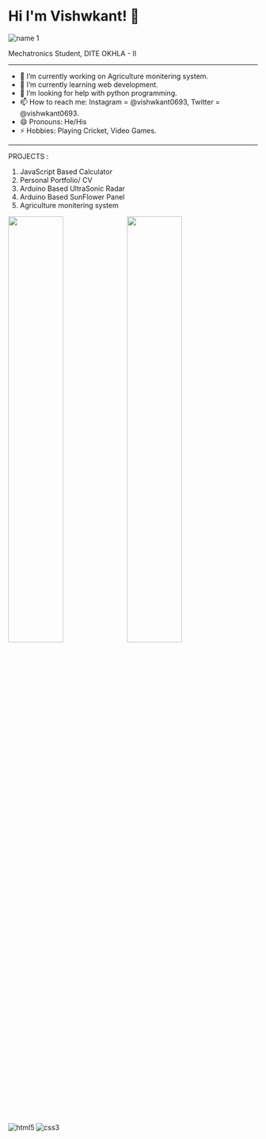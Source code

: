 # Hi I'm Vishwkant! 👋
![name 1](https://user-images.githubusercontent.com/62985421/135860472-4b1af67b-086d-46dc-90b2-6e0a579af1b2.jpg)

Mechatronics Student, DITE OKHLA - II

<hr>

- 🔭 I’m currently working on Agriculture monitering system.
- 🌱 I’m currently learning web development.
- 🤔 I’m looking for help with python programming.
- 📫 How to reach me: Instagram = @vishwkant0693, Twitter = @vishwkant0693.
- 😄 Pronouns: He/His
- ⚡ Hobbies: Playing Cricket, Video Games.
<hr>

PROJECTS :
1. JavaScript Based Calculator
2. Personal Portfolio/ CV
3. Arduino Based UltraSonic Radar
4. Arduino Based SunFlower Panel
5. Agriculture monitering system

<img align="left" width="47%" src="https://github-readme-stats.vercel.app/api?username=vishwkant0693&show_icons=true&theme=radical" />

<img align="left" width="47%" src="https://github-readme-stats.vercel.app/api/top-langs/?username=vishwkant0693&layout=compact" />

<img align="left" alt="html5" src="https://img.shields.io/badge/html5-%23E34F26.svg?style=for-the-badge&logo=html5&logoColor=white"/>

<img align="left" alt="css3" src="https://img.shields.io/badge/css3-%231572B6.svg?style=for-the-badge&logo=css3&logoColor=white"/>

